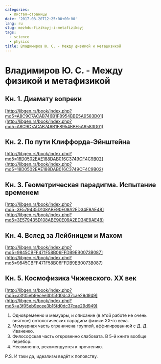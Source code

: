 ```yaml
---
categories:
  - листая-страницы
date: '2017-08-20T12:25:00+00:00'
lang: ru
slug: mezhdu-fizikoyj-i-metafizikoyj
tags:
  - science
  - physics
title: Владимиров Ю. C. - Между физикой и метафизикой
---
```



# Владимиров Ю. C. - Между физикой и метафизикой

<!--more-->

## Кн. 1. Диамату вопреки

[http://libgen.rs/book/index.php?md5=A8C9C7ACAB746B1F8954BBE5A9583D01](http://libgen.rs/book/index.php?md5=A8C9C7ACAB746B1F8954BBE5A9583D01)

## Кн. 2. По пути Клиффорда-Эйнштейна

[http://libgen.rs/book/index.php?md5=18D0502EAE188DAB016C3749CF4C9B02](http://libgen.rs/book/index.php?md5=18D0502EAE188DAB016C3749CF4C9B02)

## Кн. 3. Геометрическая парадигма. Испытание временем

[http://libgen.rs/book/index.php?md5=3E579435D108ABE90E09A2ED34E9AE48](http://libgen.rs/book/index.php?md5=3E579435D108ABE90E09A2ED34E9AE48)

## Кн. 4. Вслед за Лейбницем и Махом

[http://libgen.rs/book/index.php?md5=9845CBFF471F58B06FFDB9EB0073B087](http://libgen.rs/book/index.php?md5=9845CBFF471F58B06FFDB9EB0073B087)

## Кн. 5. Космофизика Чижевского. XX век

[http://libgen.rs/book/index.php?md5=a3f05eb9ecee3b15fd0dc37cae29d949](http://libgen.rs/book/index.php?md5=a3f05eb9ecee3b15fd0dc37cae29d949)

1. Одновременно и мемуары, и описание (в этой работе не очень внятное) онтологических парадигм физики XX-го века.
2. Мемуарная часть ограничена группой, аффилированной с Д. Д. Иваненко.
3. Философская часть откровенно слабовата. В 5-й книге вообще перебор.
4. Несомненно, рекомендуется к прочтению.

P.S. И таки да, идеализм ведёт к поповству.